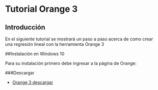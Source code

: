 # Tutorial Orange 3



## Introducción

En el siguiente tutorial se mostrará un paso a paso acerca de como crear una regresión lineal con la herramienta Orange 3


##Instalación en Windows 10

Para su instalación primero debe ingresar a la página de Orange:

###Descargar 
- [Orange 3 descargar](https://orange.biolab.si/download/)

